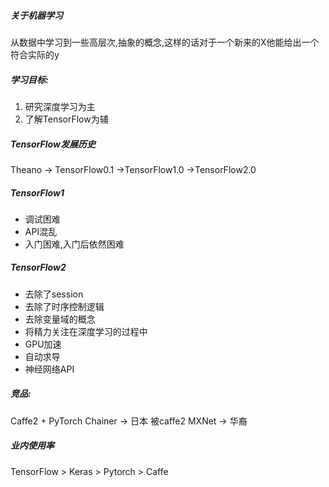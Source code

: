 ##### 关于机器学习
从数据中学习到一些高层次,抽象的概念,这样的话对于一个新来的X他能给出一个符合实际的y
##### 学习目标:
1. 研究深度学习为主
2. 了解TensorFlow为辅
##### TensorFlow发展历史
Theano -> TensorFlow0.1 ->TensorFlow1.0 ->TensorFlow2.0
##### TensorFlow1
- 调试困难
- API混乱
- 入门困难,入门后依然困难
##### TensorFlow2
- 去除了session
- 去除了时序控制逻辑
- 去除变量域的概念
- 将精力关注在深度学习的过程中
- GPU加速
- 自动求导
- 神经网络API
##### 竞品:
Caffe2 + PyTorch
Chainer -> 日本 被caffe2
MXNet -> 华裔

##### 业内使用率
TensorFlow > Keras > Pytorch > Caffe

